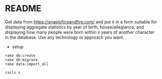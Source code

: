 # README

Get data from https://anapioficeandfire.com/ and put it in a form suitable
for displaying aggregate statistics by year of birth, house/allegiance,
and displaying how many people were born within x years of another character
in the database. Use any technology or approach you want.



* setup
```
rake db:create
rake db:migrate
rake data:import_all

rails s
```
